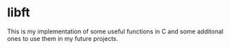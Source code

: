 # libft
This is my implementation of some useful functions in C and some additonal ones to use them in my future projects.
